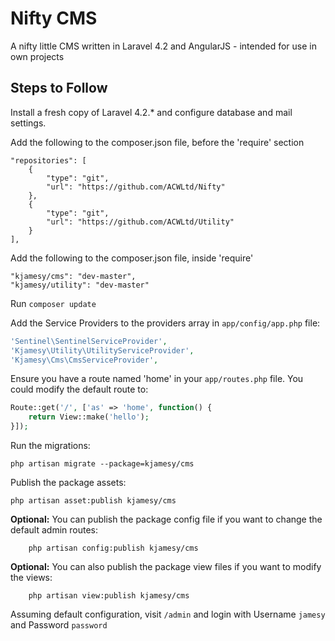 # Nifty CMS

A nifty little CMS written in Laravel 4.2 and AngularJS - intended for use in own projects


## Steps to Follow
Install a fresh copy of Laravel 4.2.* and configure database and mail settings.

Add the following to the composer.json file, before the 'require' section

```shell
"repositories": [   
    {
      	"type": "git",
        "url": "https://github.com/ACWLtd/Nifty"
    },
    {
        "type": "git",
        "url": "https://github.com/ACWLtd/Utility"
    }        
],	
```  

Add the following to the composer.json file, inside 'require'

```shell
"kjamesy/cms": "dev-master",
"kjamesy/utility": "dev-master" 
``` 

Run ``` composer update ```

Add the Service Providers to the providers array in ```app/config/app.php``` file:

```php
'Sentinel\SentinelServiceProvider',
'Kjamesy\Utility\UtilityServiceProvider',
'Kjamesy\Cms\CmsServiceProvider',
```   

Ensure you have a route named 'home' in your ```app/routes.php``` file. You could modify the default route to:

```php  
Route::get('/', ['as' => 'home', function() {
	return View::make('hello');
}]);
``` 

Run the migrations:

```shell
php artisan migrate --package=kjamesy/cms
```

Publish the package assets: 

```shell
php artisan asset:publish kjamesy/cms
```

__Optional:__ You can publish the package config file if you want to change the default admin routes:

```shell
	php artisan config:publish kjamesy/cms
``` 

__Optional:__ You can also publish the package view files if you want to modify the views:

```shell
	php artisan view:publish kjamesy/cms
```  

Assuming default configuration, visit  ```/admin``` and login with Username ```jamesy``` and Password ```password```